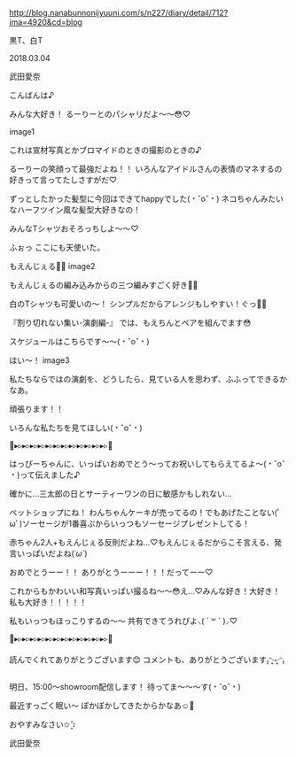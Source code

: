 http://blog.nanabunnonijyuuni.com/s/n227/diary/detail/712?ima=4920&cd=blog





黒T、白T

2018.03.04

武田愛奈




こんばんは♪


みんな大好き！
るーりーとのパシャリだよ〜〜😳♡

image1


これは宣材写真とかブロマイドのときの撮影のときの♪



るーりーの笑顔って最強だよね！！
いろんなアイドルさんの表情のマネするの好きって言ってたしさすがだ♡



ずっとしたかった髪型に今回はできてhappyでした(﹡ˆoˆ﹡)
ネコちゃんみたいなハーフツイン風な髪型大好きなの！





みんなTシャツおそろっちしよ〜〜♡








ふぉっ
ここにも天使いた。


もえんじぇる👼💓
image2


もえんじぇるの編み込みからの三つ編みすごく好き👼💓


白のTシャツも可愛いの〜！
シンプルだからアレンジもしやすい！ぐっ👍🏻










『割り切れない集い-演劇編-』
では、もえちんとペアを組んでます😳

スケジュールはこちらです〜〜(﹡ˆoˆ﹡)

ほい〜！
image3


私たちならではの演劇を、どうしたら、見ている人を思わず、ふふってできるかなあ。

頑張ります！！

いろんな私たちを見てほしい(﹡ˆoˆ﹡)







💌▸︎▹︎▸︎▹︎▸︎▹︎▸︎▹︎▸︎▹︎▸︎▹︎▸︎▹︎▸︎▹︎▸︎▹︎▸︎▹︎▸︎▹︎▸︎▹︎💌


はっぴーちゃんに、いっぱいおめでとう〜ってお祝いしてもらえてるよ〜(﹡ˆoˆ﹡)って伝えました♪


確かに…三太郎の日とサーティーワンの日に敏感かもしれない…


ペットショップにね！
わんちゃんケーキが売ってるの！でもあげたことない(ﾟωﾟ)ソーセージが1番喜ぶからいっつもソーセージプレゼントしてる！


赤ちゃん2人+もえんじぇる反則だよね…♡もえんじぇるだからこそ言える、発言いっぱいだよね(*´ω`*)


おめでとうーー！！
ありがとうーーー！！！だってーー♡


これからもかわいい和写真いっぱい撮るね〜〜😳え…♡みんな好き！大好き！
私も大好き！！！！！


私もいっつもほっこりするの〜〜
共有できてうれぴよ⸜( ´ ꒳ ` )⸝♡︎


💌▸︎▹︎▸︎▹︎▸︎▹︎▸︎▹︎▸︎▹︎▸︎▹︎▸︎▹︎▸︎▹︎▸︎▹︎▸︎▹︎▸︎▹︎▸︎▹︎💌




読んでくれてありがとうございます😊
コメントも、ありがとうございます₍ᵔ·͈༝·͈ᵔ₎


明日、15:00〜showroom配信します！
待ってま〜〜〜す(﹡ˆoˆ﹡)







最近すっごく眠い〜
ぽかぽかしてきたからかなあ☺️🌸

おやすみなさい✩︎⡱


武田愛奈 